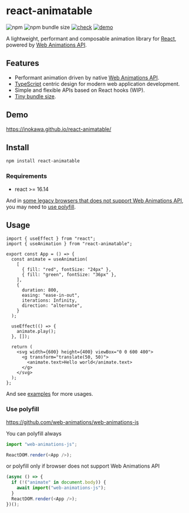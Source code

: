 # react-animatable

![npm](https://img.shields.io/npm/v/react-animatable) ![npm bundle size](https://img.shields.io/bundlephobia/minzip/react-animatable) [![check](https://github.com/inokawa/react-animatable/actions/workflows/check.yml/badge.svg)](https://github.com/inokawa/react-animatable/actions/workflows/check.yml) [![demo](https://github.com/inokawa/react-animatable/actions/workflows/demo.yml/badge.svg)](https://github.com/inokawa/react-animatable/actions/workflows/demo.yml)

A lightweight, performant and composable animation library for [React](https://github.com/facebook/react), powered by [Web Animations API](https://developer.mozilla.org/en-US/docs/Web/API/Web_Animations_API).

## Features

- Performant animation driven by native [Web Animations API](https://developer.mozilla.org/en-US/docs/Web/API/Web_Animations_API).
- [TypeScript](https://www.typescriptlang.org/) centric design for modern web application development.
- Simple and flexible APIs based on React hooks (WIP).
- [Tiny bundle size](https://bundlephobia.com/package/react-animatable).

## Demo

https://inokawa.github.io/react-animatable/

## Install

```sh
npm install react-animatable
```

### Requirements

- react >= 16.14

And in [some legacy browsers that does not support Web Animations API](https://caniuse.com/web-animation), you may need to [use polyfill](#use-polyfill).

## Usage

```tsx
import { useEffect } from "react";
import { useAnimation } from "react-animatable";

export const App = () => {
  const animate = useAnimation(
    [
      { fill: "red", fontSize: "24px" },
      { fill: "green", fontSize: "36px" },
    ],
    {
      duration: 800,
      easing: "ease-in-out",
      iterations: Infinity,
      direction: "alternate",
    }
  );

  useEffect(() => {
    animate.play();
  }, []);

  return (
    <svg width={600} height={400} viewBox="0 0 600 400">
      <g transform="translate(50, 50)">
        <animate.text>Hello world</animate.text>
      </g>
    </svg>
  );
};
```

And see [examples](./stories) for more usages.

### Use polyfill

https://github.com/web-animations/web-animations-js

You can polyfill always

```js
import "web-animations-js";

ReactDOM.render(<App />);
```

or polyfill only if browser does not support Web Animations API

```js
(async () => {
  if (!("animate" in document.body)) {
    await import("web-animations-js");
  }
  ReactDOM.render(<App />);
})();
```
